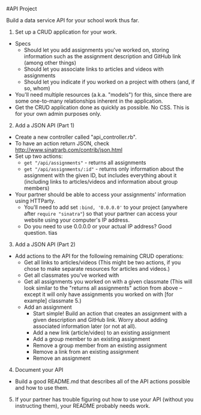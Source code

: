 #API Project

Build a data service API for your school work thus far.

1. Set up a CRUD application for your work.
  * Specs
    - Should let you add assignments you've worked on, storing information such as the assignment description and GitHub link (among other things)
    - Should let you associate links to articles and videos with assignments
    - Should let you indicate if you worked on a project with others (and, if so, whom)
  * You'll need multiple resources (a.k.a. "models") for this, since there are some one-to-many relationships inherent in the application.
  * Get the CRUD application done as quickly as possible. No CSS. This is for your own admin purposes only.

2. Add a JSON API (Part 1)
  * Create a new controller called "api_controller.rb".
  * To have an action return JSON, check http://www.sinatrarb.com/contrib/json.html
  * Set up two actions:
    - `get "/api/assignments"` - returns all assignments
    - `get "/api/assignments/:id"` - returns only information about the assignment with the given ID, but includes everything about it (including links to articles/videos and information about group members)
  * Your partner should be able to access your assignments' information using HTTParty.
    - You'll need to add set `:bind, '0.0.0.0'` to your project (anywhere after `require "sinatra"`) so that your partner can access your website using your computer's IP address.
    - Do you need to use 0.0.0.0 or your actual IP address? Good question. tias

3. Add a JSON API (Part 2)
  * Add actions to the API for the following remaining CRUD operations:
    - Get all links to articles/videos (This might be two actions, if you chose to make separate resources for articles and videos.)
    - Get all classmates you've worked with
    - Get all assignments you worked on with a given classmate (This will look similar to the "returns all assignments" action from above – except it will only have assignments you worked on with [for example] classmate 5.)
    - Add an assignment
      * Start simple! Build an action that creates an assignment with a given description and GitHub link. Worry about adding associated information later (or not at all).
      - Add a new link (article/video) to an existing assignment
      - Add a group member to an existing assignment
      - Remove a group member from an existing assignment
      - Remove a link from an existing assignment
      - Remove an assignment

4. Document your API
  * Build a good README.md that describes all of the API actions possible and how to use them.

5. If your partner has trouble figuring out how to use your API (without you instructing them), your README probably needs work.
